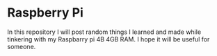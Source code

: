 # Raspberry Pi

In this repository I will post random  things I learned and made while tinkering with my Raspbarry pi 4B 4GB RAM.
I hope it will be useful for someone.

